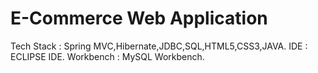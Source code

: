 # E-Commerce Web Application
Tech Stack : Spring MVC,Hibernate,JDBC,SQL,HTML5,CSS3,JAVA.
IDE : ECLIPSE IDE.
Workbench : MySQL Workbench.
